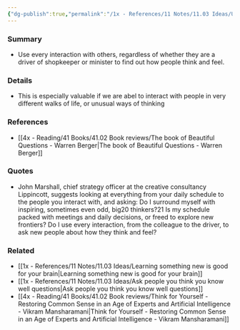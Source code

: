 ```yaml
---
{"dg-publish":true,"permalink":"/1x - References/11 Notes/11.03 Ideas/Use every interaction to find out how people think/","title":"Use every interaction to find out how people think","created":"2023-06-24T17:34:37.000+03:00","updated":"2024-02-14T20:18:21.703+03:00"}
---
```



### Summary
- Use every interaction with others, regardless of whether they are a driver of shopkeeper or minister to find out how people think and feel.

### Details
- This is especially valuable if we are abel to interact with people in very different walks of life, or unusual ways of thinking

### References
- [[4x - Reading/41 Books/41.02 Book reviews/The book of Beautiful Questions - Warren Berger\|The book of Beautiful Questions - Warren Berger]]

### Quotes
- John Marshall, chief strategy officer at the creative consultancy Lippincott, suggests looking at everything from your daily schedule to the people you interact with, and asking: Do I surround myself with inspiring, sometimes even odd, big20 thinkers?21 Is my schedule packed with meetings and daily decisions, or freed to explore new frontiers? Do I use every interaction, from the colleague to the driver, to ask new people about how they think and feel?

### Related
- [[1x - References/11 Notes/11.03 Ideas/Learning something new is good for your brain\|Learning something new is good for your brain]]
- [[1x - References/11 Notes/11.03 Ideas/Ask people you think you know well questions\|Ask people you think you know well questions]]
- [[4x - Reading/41 Books/41.02 Book reviews/Think for Yourself - Restoring Common Sense in an Age of Experts and Artificial Intelligence - Vikram Mansharamani\|Think for Yourself - Restoring Common Sense in an Age of Experts and Artificial Intelligence - Vikram Mansharamani]]